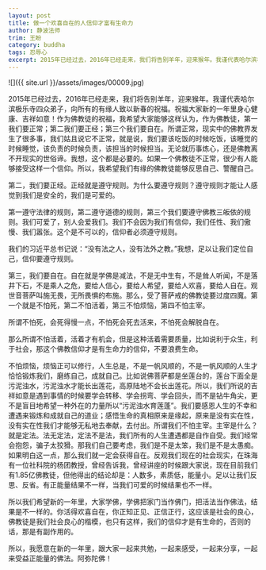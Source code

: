 ```yaml
---
layout: post
title: 做一个欢喜自在的人信仰才富有生命力
author: 静波法师
trim: 王盼
category: buddha
tags: 忍辱心
excerpt: 2015年已经过去，2016年已经走来，我们将告别羊年，迎来猴年。我谨代表哈尔滨极乐寺四众弟子，向所有的有缘人致以新春的祝福。祝福大家新的一年里身心健康、吉祥如意！作为佛教徒的祝福，我希望大家能够这样认为，作为佛教徒，第一我们要正常；第二我们要正经；第三个我们要自在。所谓正常，现实中的佛教界发生了很多事，我们姑且说它不正常，就是说，我们要该吃饭的时候吃饭，该睡觉的时候睡觉，该负责的时候负责，该担当的时候担当。无论就历事炼心，还是佛教离不开现实的世俗谛。我想，这个都是必要的。如果一个佛教徒不正常，很少有人能够接受这样一个信仰。所以，我希望我们有缘的佛教徒能够反思自己、警醒自己。
---
```


![]({{ site.url }}/assets/images/00009.jpg)

2015年已经过去，2016年已经走来，我们将告别羊年，迎来猴年。我谨代表哈尔滨极乐寺四众弟子，向所有的有缘人致以新春的祝福。祝福大家新的一年里身心健康、吉祥如意！作为佛教徒的祝福，我希望大家能够这样认为，作为佛教徒，第一我们要正常；第二我们要正经；第三个我们要自在。所谓正常，现实中的佛教界发生了很多事，我们姑且说它不正常，就是说，我们要该吃饭的时候吃饭，该睡觉的时候睡觉，该负责的时候负责，该担当的时候担当。无论就历事炼心，还是佛教离不开现实的世俗谛。我想，这个都是必要的。如果一个佛教徒不正常，很少有人能够接受这样一个信仰。所以，我希望我们有缘的佛教徒能够反思自己、警醒自己。

第二，我们要正经。正经就是遵守规则。为什么要遵守规则？遵守规则才能让人感觉到我们是安全的，我们是可爱的。

第一遵守法律的规则，第二遵守道德的规则，第三个我们要遵守佛教三皈依的规则。我们可爱了，别人会爱我们。我们不会因为我们有信仰，我们任性、我们傲慢、我们嚣张。这个是不可以的，信仰者必须遵守规则。

我们的习近平总书记说：“没有法之人，没有法外之教。”我想，足以让我们定位自己，信仰要遵守规则。

第三，我们要自在。自在就是学佛是减法，不是无中生有，不是耸人听闻，不是落井下石，不是乘人之危，要给人信心，要给人希望，要给人欢喜，要给人自在。观世音菩萨叫施无畏，无所畏惧的布施。那么，受了菩萨戒的佛教徒要过度四魔。第一个就是不怕死，第二不怕活着，第三不怕烦恼，第四不怕主宰。

所谓不怕死，会死得慢一点，不怕死会死去活来，不怕死会解脱自在。

那么所谓不怕活着，活着才有机会，但是这种活着需要质量，比如说利于众生，利于社会，那这个佛教信仰才是有生命力的信仰，不要浪费生命。

不怕烦恼，烦恼正可以修行，人生总是，不是一帆风顺的，不是一帆风顺的人生才恰恰锻炼我们，磨练自己，成就自己。比如说佛菩萨都是坐莲台的，莲台下面全是污泥浊水，污泥浊水才能长出莲花，高原陆地不会长出莲花。所以，我们所说的吉祥如意是遇到事情的时候要学会转移、学会拐弯、学会回头，而不是钻牛角尖，更不是盲目地希望一种外在的力量所以“污泥浊水育莲蓬”。我们要感恩人生的不幸和遭遇来锻炼和成就自己的道业；感悟生命的真相原来是缘起，原来是没有实在性，没有实在性我们才能够无私地去奉献，去付出。所谓我们不怕主宰。主宰是什么？就是定法。法无定法，定法不是法，我们所有的人生遭遇都是自作自受。我们经常会抱怨，骗子太狡猾。那我们自己要考虑，我们是不是太笨，我们是不是太愚痴。如果明白这一点，那么我们就一定会获得自在。反观我们现在的社会现实，在珠海有一位社科院的杨团教授，曾经告诉我，曾经讲座的时候跟大家说，现在目前我们有1.85亿佛教徒，但他得出的结论却是：人数多，素质低，能量小。足以让我们反思、反省。有正能量结果不一样，当我们可爱的时候结果也不一样。

所以我们希望新的一年里，大家学佛，学佛把家门当作佛门，把活法当作佛法，结果是不一样的。你活得欢喜自在，你正知正见、正信正行，这应该是社会的良心，佛教徒是我们社会良心的楷模，也只有这样，我们的信仰才是有生命的，否则的话，那是有副作用的。

所以，我愿意在新的一年里，跟大家一起来共勉，一起来感受，一起来分享，一起来受益正能量的佛法。阿弥陀佛！
